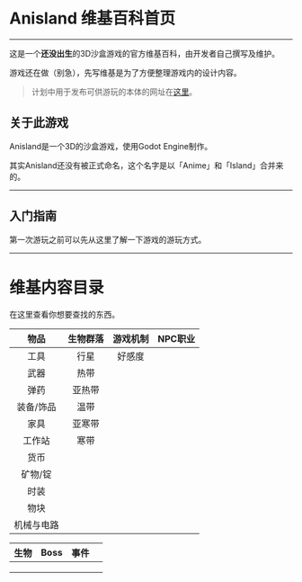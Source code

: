 # Anisland 维基百科首页

---

这是一个**还没出生**的3D沙盒游戏的官方维基百科，由开发者自己撰写及维护。

游戏还在做（别急），先写维基是为了方便整理游戏内的设计内容。

> 计划中用于发布可供游玩的本体的网址在[这里](https://github.com/6bir/Anisland)。

## 关于此游戏

Anisland是一个3D的沙盒游戏，使用Godot Engine制作。

其实Anisland还没有被正式命名，这个名字是以「Anime」和「Island」合并来的。



---

## 入门指南

第一次游玩之前可以先从这里了解一下游戏的游玩方式。

---

# 维基内容目录

在这里查看你想要查找的东西。

|    物品    | 生物群落 | 游戏机制 | NPC职业 |
| :--------: | :------: | :------: | ------- |
|    工具    |   行星   |  好感度  |         |
|    武器    |   热带   |          |         |
|    弹药    |  亚热带  |          |         |
| 装备/饰品  |   温带   |          |         |
|    家具    |  亚寒带  |          |         |
|   工作站   |   寒带   |          |         |
|    货币    |          |          |         |
|  矿物/锭   |          |          |         |
|    时装    |          |          |         |
|    物块    |          |          |         |
| 机械与电路 |          |          |         |



| 生物 | Boss | 事件 |      |
| ---- | ---- | ---- | ---- |
|      |      |      |      |
|      |      |      |      |
|      |      |      |      |

